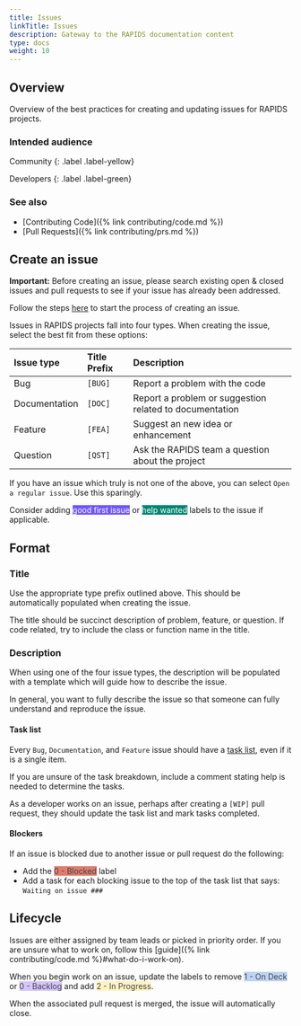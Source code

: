 ```yaml
---
title: Issues
linkTitle: Issues 
description: Gateway to the RAPIDS documentation content
type: docs
weight: 10
---
```


## Overview

Overview of the best practices for creating and updating issues for RAPIDS projects.

### Intended audience

Community
{: .label .label-yellow}

Developers
{: .label .label-green}

### See also
- [Contributing Code]({% link contributing/code.md %})
- [Pull Requests]({% link contributing/prs.md %})

## Create an issue

__Important:__ Before creating an issue, please search existing open & closed issues and pull requests to see if your issue has already been addressed.

Follow the steps [here](https://help.github.com/articles/creating-an-issue/) to start the process of creating an issue.

Issues in RAPIDS projects fall into four types. When creating the issue, select the best fit from these options:

| Issue type | Title Prefix | Description |
|:-----------|:-------------|:------------|
| Bug | `[BUG]` | Report a problem with the code |
| Documentation | `[DOC]` | Report a problem or suggestion related to documentation
| Feature | `[FEA]` | Suggest an new idea or enhancement |
| Question | `[QST]` | Ask the RAPIDS team a question about the project |

If you have an issue which truly is not one of the above, you can select `Open a regular issue`. Use this sparingly.

Consider adding <span class="label" style="background: #7057ff; color: #ffffff; text-transform: none">good first issue</span> or <span class="label" style="background: #008672; color: #ffffff; text-transform: none">help wanted</span> labels to the issue if applicable.

## Format

### Title

Use the appropriate type prefix outlined above. This should be automatically populated when creating the issue.

The title should be succinct description of problem, feature, or question. If code related, try to include the class or function name in the title.

### Description

When using one of the four issue types, the description will be populated with a template which will guide how to describe the issue.

In general, you want to fully describe the issue so that someone can fully understand and reproduce the issue.


#### Task list

Every `Bug`, `Documentation`, and `Feature` issue should have a [task list](https://help.github.com/articles/about-task-lists/), even if it is a single item.

If you are unsure of the task breakdown, include a comment stating help is needed to determine the tasks.

As a developer works on an issue, perhaps after creating a `[WIP]` pull request, they should update the task list and mark tasks completed.

#### Blockers

If an issue is blocked due to another issue or pull request do the following:
- Add the <span class="label" style="background: #e07d6b; color: #44434d; text-transform: none">0 - Blocked</span> label
- Add a task for each blocking issue to the top of the task list that says: `Waiting on issue ###`

## Lifecycle

Issues are either assigned by team leads or picked in priority order. If you are unsure what to work on, follow this [guide]({% link contributing/code.md %}#what-do-i-work-on).

When you begin work on an issue, update the labels to remove <span class="label" style="background: #bfd4f2; color: #44434d; text-transform: none">1 - On Deck</span> or <span class="label" style="background: #d4c5f9; color: #44434d; text-transform: none">0 - Backlog</span> and add <span class="label" style="background: #fef2c0; color: #44434d; text-transform: none">2 - In Progress</span>.

When the associated pull request is merged, the issue will automatically close.
